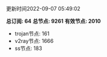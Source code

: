 更新时间2022-09-07 05:49:02

**总订阅: 64**
**总节点: 9261**
**有效节点: 2010**
- trojan节点: 161
- v2ray节点: 1666
- ss节点: 183
